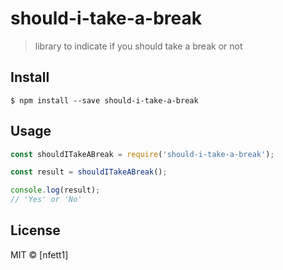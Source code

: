 # should-i-take-a-break

> library to indicate if you should take a break or not


## Install

```
$ npm install --save should-i-take-a-break
```


## Usage

```js
const shouldITakeABreak = require('should-i-take-a-break');

const result = shouldITakeABreak();

console.log(result);
// 'Yes' or 'No'
```


## License

MIT © [nfett1]
